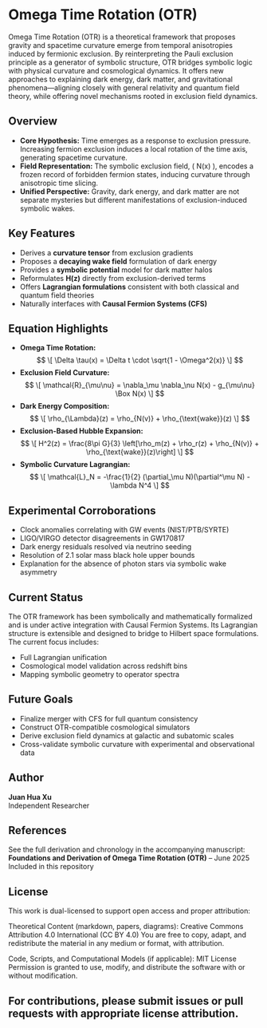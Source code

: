 # Omega Time Rotation (OTR)

Omega Time Rotation (OTR) is a theoretical framework that proposes gravity and spacetime curvature emerge from temporal anisotropies induced by fermionic exclusion. By reinterpreting the Pauli exclusion principle as a generator of symbolic structure, OTR bridges symbolic logic with physical curvature and cosmological dynamics. It offers new approaches to explaining dark energy, dark matter, and gravitational phenomena—aligning closely with general relativity and quantum field theory, while offering novel mechanisms rooted in exclusion field dynamics.

## Overview

- **Core Hypothesis:** Time emerges as a response to exclusion pressure. Increasing fermion exclusion induces a local rotation of the time axis, generating spacetime curvature.
- **Field Representation:** The symbolic exclusion field, \( N(x) \), encodes a frozen record of forbidden fermion states, inducing curvature through anisotropic time slicing.
- **Unified Perspective:** Gravity, dark energy, and dark matter are not separate mysteries but different manifestations of exclusion-induced symbolic wakes.

## Key Features

- Derives a **curvature tensor** from exclusion gradients
- Proposes a **decaying wake field** formulation of dark energy
- Provides a **symbolic potential** model for dark matter halos
- Reformulates **H(z)** directly from exclusion-derived terms
- Offers **Lagrangian formulations** consistent with both classical and quantum field theories
- Naturally interfaces with **Causal Fermion Systems (CFS)**

## Equation Highlights

- **Omega Time Rotation:**
$$  
\[ \Delta \tau(x) = \Delta t \cdot \sqrt{1 - \Omega^2(x)} \]
$$
- **Exclusion Field Curvature:**  
$$
\[ \mathcal{R}_{\mu\nu} = \nabla_\mu \nabla_\nu N(x) - g_{\mu\nu} \Box N(x) \]
$$
- **Dark Energy Composition:**  
$$
\[ \rho_{\Lambda}(z) = \rho_{N(v)} + \rho_{\text{wake}}(z) \]
$$
- **Exclusion-Based Hubble Expansion:**  
$$
\[ H^2(z) = \frac{8\pi G}{3} \left[\rho_m(z) + \rho_r(z) + \rho_{N(v)} + \rho_{\text{wake}}(z)\right] \]
$$
- **Symbolic Curvature Lagrangian:**  
$$
\[ \mathcal{L}_N = -\frac{1}{2} (\partial_\mu N)(\partial^\mu N) - \lambda N^4 \]
$$
## Experimental Corroborations

- Clock anomalies correlating with GW events (NIST/PTB/SYRTE)
- LIGO/VIRGO detector disagreements in GW170817
- Dark energy residuals resolved via neutrino seeding
- Resolution of 2.1 solar mass black hole upper bounds
- Explanation for the absence of photon stars via symbolic wake asymmetry

## Current Status

The OTR framework has been symbolically and mathematically formalized and is under active integration with Causal Fermion Systems. Its Lagrangian structure is extensible and designed to bridge to Hilbert space formulations. The current focus includes:

- Full Lagrangian unification
- Cosmological model validation across redshift bins
- Mapping symbolic geometry to operator spectra

## Future Goals

- Finalize merger with CFS for full quantum consistency
- Construct OTR-compatible cosmological simulators
- Derive exclusion field dynamics at galactic and subatomic scales
- Cross-validate symbolic curvature with experimental and observational data

## Author

**Juan Hua Xu**  
Independent Researcher  

## References

See the full derivation and chronology in the accompanying manuscript:  
**Foundations and Derivation of Omega Time Rotation (OTR)** – June 2025  
Included in this repository

## License

This work is dual-licensed to support open access and proper attribution:

Theoretical Content (markdown, papers, diagrams):
Creative Commons Attribution 4.0 International (CC BY 4.0)
You are free to copy, adapt, and redistribute the material in any medium or format, with attribution.

Code, Scripts, and Computational Models (if applicable):
MIT License
Permission is granted to use, modify, and distribute the software with or without modification.

For contributions, please submit issues or pull requests with appropriate license attribution.
---


